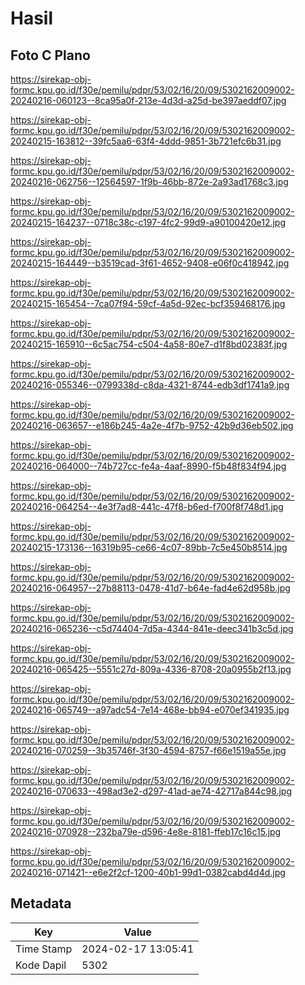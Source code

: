 # Hasil

## Foto C Plano

https://sirekap-obj-formc.kpu.go.id/f30e/pemilu/pdpr/53/02/16/20/09/5302162009002-20240216-060123--8ca95a0f-213e-4d3d-a25d-be397aeddf07.jpg

https://sirekap-obj-formc.kpu.go.id/f30e/pemilu/pdpr/53/02/16/20/09/5302162009002-20240215-163812--39fc5aa6-63f4-4ddd-9851-3b721efc6b31.jpg

https://sirekap-obj-formc.kpu.go.id/f30e/pemilu/pdpr/53/02/16/20/09/5302162009002-20240216-062756--12564597-1f9b-46bb-872e-2a93ad1768c3.jpg

https://sirekap-obj-formc.kpu.go.id/f30e/pemilu/pdpr/53/02/16/20/09/5302162009002-20240215-164237--0718c38c-c197-4fc2-99d9-a90100420e12.jpg

https://sirekap-obj-formc.kpu.go.id/f30e/pemilu/pdpr/53/02/16/20/09/5302162009002-20240215-164449--b3519cad-3f61-4652-9408-e06f0c418942.jpg

https://sirekap-obj-formc.kpu.go.id/f30e/pemilu/pdpr/53/02/16/20/09/5302162009002-20240215-165454--7ca07f94-59cf-4a5d-92ec-bcf359468176.jpg

https://sirekap-obj-formc.kpu.go.id/f30e/pemilu/pdpr/53/02/16/20/09/5302162009002-20240215-165910--6c5ac754-c504-4a58-80e7-d1f8bd02383f.jpg

https://sirekap-obj-formc.kpu.go.id/f30e/pemilu/pdpr/53/02/16/20/09/5302162009002-20240216-055346--0799338d-c8da-4321-8744-edb3df1741a9.jpg

https://sirekap-obj-formc.kpu.go.id/f30e/pemilu/pdpr/53/02/16/20/09/5302162009002-20240216-063657--e186b245-4a2e-4f7b-9752-42b9d36eb502.jpg

https://sirekap-obj-formc.kpu.go.id/f30e/pemilu/pdpr/53/02/16/20/09/5302162009002-20240216-064000--74b727cc-fe4a-4aaf-8990-f5b48f834f94.jpg

https://sirekap-obj-formc.kpu.go.id/f30e/pemilu/pdpr/53/02/16/20/09/5302162009002-20240216-064254--4e3f7ad8-441c-47f8-b6ed-f700f8f748d1.jpg

https://sirekap-obj-formc.kpu.go.id/f30e/pemilu/pdpr/53/02/16/20/09/5302162009002-20240215-173136--16319b95-ce66-4c07-89bb-7c5e450b8514.jpg

https://sirekap-obj-formc.kpu.go.id/f30e/pemilu/pdpr/53/02/16/20/09/5302162009002-20240216-064957--27b88113-0478-41d7-b64e-fad4e62d958b.jpg

https://sirekap-obj-formc.kpu.go.id/f30e/pemilu/pdpr/53/02/16/20/09/5302162009002-20240216-065236--c5d74404-7d5a-4344-841e-deec341b3c5d.jpg

https://sirekap-obj-formc.kpu.go.id/f30e/pemilu/pdpr/53/02/16/20/09/5302162009002-20240216-065425--5551c27d-809a-4336-8708-20a0955b2f13.jpg

https://sirekap-obj-formc.kpu.go.id/f30e/pemilu/pdpr/53/02/16/20/09/5302162009002-20240216-065749--a97adc54-7e14-468e-bb94-e070ef341935.jpg

https://sirekap-obj-formc.kpu.go.id/f30e/pemilu/pdpr/53/02/16/20/09/5302162009002-20240216-070259--3b35746f-3f30-4594-8757-f66e1519a55e.jpg

https://sirekap-obj-formc.kpu.go.id/f30e/pemilu/pdpr/53/02/16/20/09/5302162009002-20240216-070633--498ad3e2-d297-41ad-ae74-42717a844c98.jpg

https://sirekap-obj-formc.kpu.go.id/f30e/pemilu/pdpr/53/02/16/20/09/5302162009002-20240216-070928--232ba79e-d596-4e8e-8181-ffeb17c16c15.jpg

https://sirekap-obj-formc.kpu.go.id/f30e/pemilu/pdpr/53/02/16/20/09/5302162009002-20240216-071421--e6e2f2cf-1200-40b1-99d1-0382cabd4d4d.jpg


## Metadata

| Key        | Value               |
| ---------- | ------------------- |
| Time Stamp | 2024-02-17 13:05:41 |
| Kode Dapil | 5302                |




